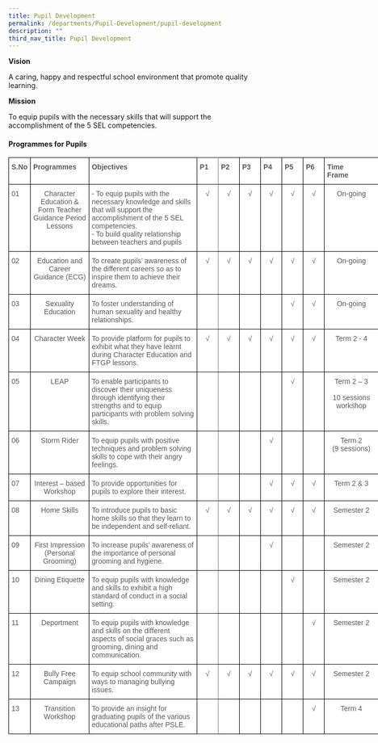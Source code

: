 ```yaml
---
title: Pupil Development
permalink: /departments/Pupil-Development/pupil-development
description: ""
third_nav_title: Pupil Development
---
```

**Vision**

A caring, happy and respectful school environment that promote quality learning.

  

**Mission**

To equip pupils with the necessary skills that will support the accomplishment of the 5 SEL competencies.

  

#### Programmes for Pupils

<style type="text/css">
.tg  {border-collapse:collapse;border-spacing:0;}
.tg td{border-color:black;border-style:solid;border-width:1px;font-family:Arial, sans-serif;font-size:14px;
  overflow:hidden;padding:10px 5px;word-break:normal;}
.tg th{border-color:black;border-style:solid;border-width:1px;font-family:Arial, sans-serif;font-size:14px;
  font-weight:normal;overflow:hidden;padding:10px 5px;word-break:normal;}
.tg .tg-mzni{background-color:#FFF;color:#58595B;text-align:left;vertical-align:top}
.tg .tg-imuo{background-color:#FFF;color:#58595B;text-align:center;vertical-align:top}
.tg .tg-2r4h{background-color:#FFF;color:#58595B;font-weight:bold;text-align:left;vertical-align:top}
.tg .tg-6ruy{background-color:#FFF;border-color:inherit;color:#58595B;font-weight:bold;text-align:left;vertical-align:top}
.tg .tg-qr2f{background-color:#FFF;border-color:inherit;color:#58595B;text-align:center;vertical-align:top}
</style>
<table class="tg" style="undefined;table-layout: fixed; width: 733px">
<colgroup>
<col style="width: 43px">
<col style="width: 120px">
<col style="width: 235px">
<col style="width: 45px">
<col style="width: 45px">
<col style="width: 45px">
<col style="width: 45px">
<col style="width: 45px">
<col style="width: 45px">
<col style="width: 114px">
</colgroup>
<tbody>
  <tr>
    <td class="tg-2r4h">S.No</td>
    <td class="tg-2r4h">Programmes</td>
    <td class="tg-2r4h">Objectives</td>
    <td class="tg-6ruy">P1</td>
    <td class="tg-2r4h">P2</td>
    <td class="tg-2r4h">P3</td>
    <td class="tg-2r4h">P4</td>
    <td class="tg-2r4h">P5</td>
    <td class="tg-2r4h">P6</td>
    <td class="tg-2r4h">Time<br>Frame</td>
  </tr>
  <tr>
    <td class="tg-mzni">01</td>
    <td class="tg-imuo">Character Education &amp; Form Teacher Guidance Period Lessons</td>
    <td class="tg-mzni">- To equip pupils with the necessary knowledge and skills that will support the accomplishment of the 5 SEL competencies.<span style="background-color:transparent"> </span><br>- To build quality relationship between teachers and pupils</td>
    <td class="tg-qr2f">√</td>
    <td class="tg-imuo">√</td>
    <td class="tg-imuo">√</td>
    <td class="tg-imuo">√</td>
    <td class="tg-imuo">√</td>
    <td class="tg-imuo">√</td>
    <td class="tg-imuo">On-going</td>
  </tr>
  <tr>
    <td class="tg-mzni">02</td>
    <td class="tg-imuo">Education and Career Guidance (ECG)</td>
    <td class="tg-mzni">To create pupils’ awareness of the different careers so as to inspire them to achieve their dreams.</td>
    <td class="tg-qr2f">√</td>
    <td class="tg-imuo">√</td>
    <td class="tg-imuo">√</td>
    <td class="tg-imuo">√</td>
    <td class="tg-imuo">√</td>
    <td class="tg-imuo">√</td>
    <td class="tg-imuo">On-going</td>
  </tr>
  <tr>
    <td class="tg-mzni">03</td>
    <td class="tg-imuo">Sexuality Education</td>
    <td class="tg-mzni">To foster understanding of human sexuality and healthy relationships.</td>
    <td class="tg-qr2f"></td>
    <td class="tg-imuo"></td>
    <td class="tg-imuo"></td>
    <td class="tg-imuo"></td>
    <td class="tg-imuo">√</td>
    <td class="tg-imuo">√</td>
    <td class="tg-imuo">On-going</td>
  </tr>
  <tr>
    <td class="tg-mzni">04</td>
    <td class="tg-imuo">Character Week</td>
    <td class="tg-mzni">To provide platform for pupils to exhibit what they have learnt during Character Education and FTGP lessons.</td>
    <td class="tg-qr2f">√</td>
    <td class="tg-imuo">√</td>
    <td class="tg-imuo">√</td>
    <td class="tg-imuo">√</td>
    <td class="tg-imuo">√</td>
    <td class="tg-imuo">√</td>
    <td class="tg-imuo">Term 2 - 4</td>
  </tr>
  <tr>
    <td class="tg-mzni">05</td>
    <td class="tg-imuo">LEAP</td>
    <td class="tg-mzni">To enable participants to discover their uniqueness through identifying their strengths and to equip participants with problem solving skills.</td>
    <td class="tg-qr2f"></td>
    <td class="tg-imuo"></td>
    <td class="tg-imuo"></td>
    <td class="tg-imuo"></td>
    <td class="tg-imuo">√</td>
    <td class="tg-imuo"> </td>
    <td class="tg-imuo">Term 2 – 3<br><br>10 sessions workshop</td>
  </tr>
  <tr>
    <td class="tg-mzni">06</td>
    <td class="tg-imuo">Storm Rider</td>
    <td class="tg-mzni">To equip pupils with positive techniques and problem solving skills to cope with their angry feelings.</td>
    <td class="tg-qr2f"></td>
    <td class="tg-imuo"></td>
    <td class="tg-imuo"></td>
    <td class="tg-imuo">√</td>
    <td class="tg-imuo"></td>
    <td class="tg-imuo"></td>
    <td class="tg-imuo">Term 2<br>(9 sessions)</td>
  </tr>
  <tr>
    <td class="tg-mzni">07</td>
    <td class="tg-imuo">Interest – based Workshop</td>
    <td class="tg-mzni">To provide opportunities for pupils to explore their interest.</td>
    <td class="tg-qr2f"></td>
    <td class="tg-imuo"></td>
    <td class="tg-imuo"></td>
    <td class="tg-imuo">√</td>
    <td class="tg-imuo">√</td>
    <td class="tg-imuo">√</td>
    <td class="tg-imuo">Term 2 &amp; 3</td>
  </tr>
  <tr>
    <td class="tg-mzni">08</td>
    <td class="tg-imuo">Home Skills</td>
    <td class="tg-mzni">To introduce pupils to basic home skills so that they learn to be independent and self-reliant.</td>
    <td class="tg-qr2f">√</td>
    <td class="tg-imuo">√</td>
    <td class="tg-imuo">√</td>
    <td class="tg-imuo">√</td>
    <td class="tg-imuo">√</td>
    <td class="tg-imuo">√</td>
    <td class="tg-imuo">Semester 2</td>
  </tr>
  <tr>
    <td class="tg-mzni">09</td>
    <td class="tg-imuo">First Impression (Personal Grooming)</td>
    <td class="tg-mzni">To increase pupils’ awareness of the importance of personal grooming and hygiene.</td>
    <td class="tg-qr2f"></td>
    <td class="tg-imuo"></td>
    <td class="tg-imuo"></td>
    <td class="tg-imuo">√</td>
    <td class="tg-imuo"></td>
    <td class="tg-imuo"></td>
    <td class="tg-imuo">Semester 2</td>
  </tr>
  <tr>
    <td class="tg-mzni">10</td>
    <td class="tg-imuo">Dining Etiquette</td>
    <td class="tg-mzni">To equip pupils with knowledge and skills to exhibit a high standard of conduct in a social setting.</td>
    <td class="tg-qr2f"></td>
    <td class="tg-imuo"></td>
    <td class="tg-imuo"></td>
    <td class="tg-imuo"></td>
    <td class="tg-imuo">√</td>
    <td class="tg-imuo"></td>
    <td class="tg-imuo">Semester 2</td>
  </tr>
  <tr>
    <td class="tg-mzni">11</td>
    <td class="tg-imuo">Deportment</td>
    <td class="tg-mzni">To equip pupils with knowledge and skills on the different aspects of social graces such as grooming, dining and communication.</td>
    <td class="tg-qr2f"></td>
    <td class="tg-imuo"></td>
    <td class="tg-imuo"></td>
    <td class="tg-imuo"></td>
    <td class="tg-imuo"></td>
    <td class="tg-imuo">√</td>
    <td class="tg-imuo">Semester 2</td>
  </tr>
  <tr>
    <td class="tg-mzni">12</td>
    <td class="tg-imuo">Bully Free Campaign</td>
    <td class="tg-mzni">To equip school community with ways to managing bullying issues.</td>
    <td class="tg-qr2f">√</td>
    <td class="tg-imuo">√</td>
    <td class="tg-imuo">√</td>
    <td class="tg-imuo">√</td>
    <td class="tg-imuo">√</td>
    <td class="tg-imuo">√</td>
    <td class="tg-imuo">Semester 2</td>
  </tr>
  <tr>
    <td class="tg-mzni">13</td>
    <td class="tg-imuo">Transition Workshop</td>
    <td class="tg-mzni">To provide an insight for graduating pupils of the various educational paths after PSLE.</td>
    <td class="tg-qr2f"></td>
    <td class="tg-imuo"></td>
    <td class="tg-imuo"></td>
    <td class="tg-imuo"></td>
    <td class="tg-imuo"></td>
    <td class="tg-imuo">√</td>
    <td class="tg-imuo">Term 4</td>
  </tr>
</tbody>
</table>